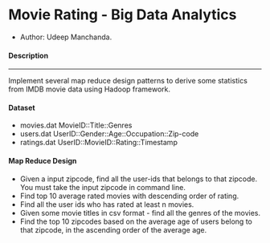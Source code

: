 Movie Rating - Big Data Analytics
======================
+ Author: Udeep Manchanda.

#### Description
-----------
Implement several map reduce design patterns to derive some statistics from IMDB movie data using Hadoop framework. 

#### Dataset
+ movies.dat MovieID::Title::Genres
+ users.dat UserID::Gender::Age::Occupation::Zip-code
+ ratings.dat UserID::MovieID::Rating::Timestamp

#### Map Reduce Design
+ Given a input zipcode, find all the user-ids that belongs to that zipcode. You must take the input zipcode in command line.
+ Find top 10 average rated movies with descending order of rating.
+ Find all the user ids who has rated at least n movies.
+ Given some movie titles in csv format - find all the genres of the movies.
+ Find the top 10 zipcodes based on the average age of users belong to that zipcode, in the ascending order of the average age.
